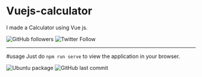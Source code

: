 # Vuejs-calculator
I made a Calculator using Vue js.

![GitHub followers](https://img.shields.io/github/followers/skyrunner360?label=Follow&style=social) ![Twitter Follow](https://img.shields.io/twitter/follow/skyrunner360?style=social) 

---

#usage
Just do `npm run serve` to view the application in your browser.

![Ubuntu package](https://img.shields.io/ubuntu/v/sc) ![GitHub last commit](https://img.shields.io/github/last-commit/skyrunner360/Vuejs-calculator)
